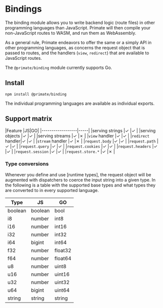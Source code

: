# Bindings

The binding module allows you to write backend logic (route files) in other
programming languages than JavaScript. Primate will then compile your 
non-JavaScript routes to WASM, and run them as WebAssembly.

As a general rule, Primate endeavors to offer the same or a simply API in other
programming languages, as concerns the request object that is passed to routes,
and the handlers (`view`, `redirect`) that are available to JavaScript routes.

The `@primate/binding` module currently supports Go.

## Install

`npm install @primate/binding`

The individual programming languages are available as individual exports.

## Support matrix

|Feature           |JS|GO|
|------------------|-----|
|serving strings   |✓ |✓ |
|serving objects   |✓ |✓ |
|serving streams   |✓ |✗ |
|`view` handler    |✓ |✓ |
|`redirect` handler|✓ |✓ |
|`stream` handler  |✓ |✗ |
|`request.body`    |✓ |✓ |
|`request.path`    |✓ |✓ |
|`request.query`   |✓ |✓ |
|`request.cookies` |✓ |✓ |
|`request.headers` |✓ |✓ |
|`request.session` |✓ |✓ |
|`request.store.*` |✓ |✗ |

### Type conversions

Whenever you define and use [runtime types], the request object will be
augmented with dispatchers to coerce the input string into a given type. In the
following is a table with the supported base types and what types they are
converted to in every supported language.

|Type   |JS     |GO     |
|-------|-------|-------|
|boolean|boolean|bool   |
|i8     |number |int8   |
|i16    |number |int16  |
|i32    |number |int32  |
|i64    |bigint |int64  |
|f32    |number |float32|
|f64    |number |float64|
|u8     |number |uint8  |
|u16    |number |uint16 |
|u32    |number |uint32 |
|u64    |bigint |uint64 |
|string |string |string |
